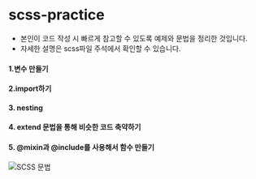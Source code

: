 # scss-practice
- 본인이 코드 작성 시 빠르게 참고할 수 있도록 예제와 문법을 정리한 것입니다.
- 자세한 설명은 scss파일 주석에서 확인할 수 있습니다.

#### 1.변수 만들기

#### 2.import하기

#### 3. nesting 

#### 4. extend 문법을 통해 비슷한 코드 축약하기

#### 5. @mixin과 @include를 사용해서 함수 만들기

![SCSS 문법](https://user-images.githubusercontent.com/78027252/153388805-ca373650-663a-40c3-aedd-fb00e9e665a6.png)


